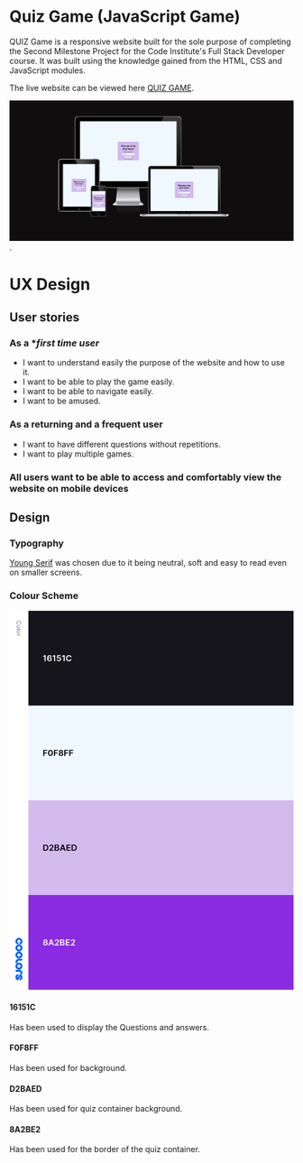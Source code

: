 # Quiz Game (JavaScript Game)

QUIZ Game is a responsive website built for the sole purpose of completing the Second Milestone Project for the Code Institute's Full Stack Developer course. It was built using the knowledge gained from the HTML, CSS and JavaScript modules.

The live website can be viewed here [QUIZ GAME](https://bogdanmaria.github.io/Quiz-pp2/).

![Amiresponsive image of Quiz Game](readme-folder/Main.png).

# UX Design

## User stories

### As a **first time user*
- I want to understand easily the purpose of the website and how to use it.
- I want to be able to play the game easily.
- I want to be able to navigate easily.
- I want to be amused.

### As a **returning** and a **frequent user**
- I want to have different questions without repetitions.
- I want to play multiple games.

### All users want to be able to access and comfortably view the website on mobile devices

## Design
### Typography
[Young Serif](https://fonts.google.com/specimen/Young+Serif?query=young) was chosen due to it being neutral, soft and easy to read even on smaller screens.
### Colour Scheme
![Palette](readme-folder/color.png)
#### 16151C
Has been used to display the Questions and answers.
#### F0F8FF
Has been used for background.
#### D2BAED
Has been used for quiz container background.
#### 8A2BE2
Has been used for the border of the quiz container.



